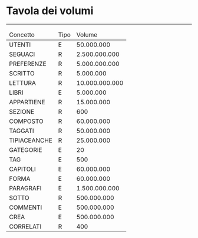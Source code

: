 # Tavola dei volumi

---

<table>
  <thead>
    <tr>
      <td>Concetto</td>
      <td>Tipo</td>
      <td>Volume</td>
    </tr>
  </thead>
  <tbody>
    <tr>
      <td>UTENTI</td>
      <td>E</td>
      <td>50.000.000</td>
    </tr>
    <tr>
      <!-- Mediamente un utente segue 50 utenti-->
      <td>SEGUACI</td>
      <td>R</td>
      <td>2.500.000.000</td>
    </tr>
    <tr>
      <!-- Mediamente un utente esprime una preferenza su 100 libri-->
      <td>PREFERENZE</td>
      <td>R</td>
      <td>5.000.000.000</td>
    </tr>
    <tr>
      <!-- Mediamente ogni 10 utenti viene scritto un libro-->
      <td>SCRITTO</td>
      <td>R</td>
      <td>5.000.000</td>
    </tr>
    <tr>
      <!-- Mediamente un utente legge 200 libri -->
      <td>LETTURA</td>
      <td>R</td>
      <td>10.000.000.000</td>
    </tr>
    <tr>
      <!-- Mediamente ogni 10 utenti viene scritto un libro-->
      <td>LIBRI</td>
      <td>E</td>
      <td>5.000.000</td>
    </tr>
    <tr>
      <!-- Ogni libro appartiene mediamente a 3 categorie-->
      <td>APPARTIENE</td>
      <td>R</td>
      <td>15.000.000</td>
    </tr>
    <tr>
      <!-- Per ogni categoria ci sono 3 sezioni a cui appartengono mediamente 10 libri -->
      <td>SEZIONE</td>
      <td>R</td>
      <td>600</td>
    </tr>
    <tr>
      <!-- Mediamente un libro è composto da 12 capitoli-->
      <td>COMPOSTO</td>
      <td>R</td>
      <td>60.000.000</td>
    </tr>
    <tr>
      <!-- Mediamente ad un libro vengono assegnati 10 tag-->
      <td>TAGGATI</td>
      <td>R</td>
      <td>50.000.000</td>
    </tr>
    <tr>
      <!-- Per ogni libro, mediamente, rientrano nella sezione "ti piace anche" 5 libri.-->
      <td>TIPIACEANCHE</td>
      <td>R</td>
      <td>25.000.000</td>
    </tr>
    <tr>
      <!-- Nel sistema possono esistere fino a 20 categorie -->
      <td>GATEGORIE</td>
      <td>E</td>
      <td>20</td>
    </tr>
    <tr>
      <td>TAG</td>
      <td>E</td>
      <td>500</td>
    </tr>
    <tr>
      <!-- Mediamente un libro è composto da 12 capitoli-->
      <td>CAPITOLI</td>
      <td>E</td>
      <td>60.000.000</td>
    </tr>
    <tr>
      <!-- Mediamente un capitolo è composto da 25 paragrafi -->
      <td>FORMA</td>
      <td>E</td>
      <td>60.000.000</td>
    </tr>
    <tr>
      <!-- Mediamente un capitolo è composto da 25 paragrafi -->
      <td>PARAGRAFI</td>
      <td>E</td>
      <td>1.500.000.000</td>
    </tr>
    <tr>
      <!-- Mediamente soltanto un paragrafo su 3 viene commentato-->
      <td>SOTTO</td>
      <td>R</td>
      <td>500.000.000</td>
    </tr>
    <tr>
      <!-- Mediamente soltanto un paragrafo su 3 viene commentato-->
      <td>COMMENTI</td>
      <td>E</td>
      <td>500.000.000</td>
    </tr>
    <tr>
      <td>CREA</td>
      <td>E</td>
      <td>500.000.000</td>
    </tr>
    <tr>
      <!-- Mediamente ogni categoria ha 20 utenti correlati-->
      <td>CORRELATI</td>
      <td>R</td>
      <td>400</td>
    </tr>
  </tbody>
</table>

